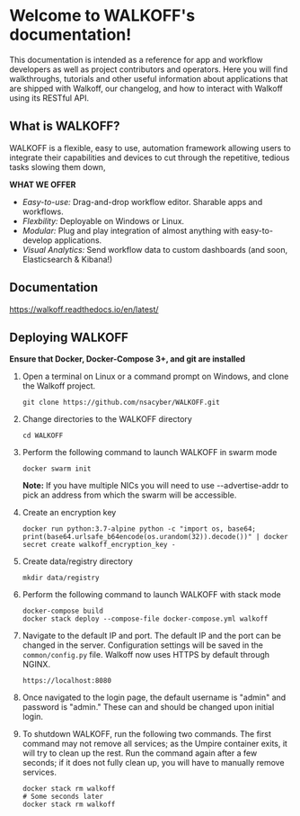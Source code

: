Welcome to WALKOFF's documentation!
===================================
This documentation is intended as a reference for app and workflow developers as well as project contributors and operators.
Here you will find walkthroughs, tutorials and other useful information about applications that are shipped with Walkoff, our changelog, and how to interact with Walkoff using its RESTful API.

What is WALKOFF?
------------------
WALKOFF is a flexible, easy to use, automation framework allowing users to integrate their capabilities and devices to cut through the repetitive, tedious tasks slowing them down,

**WHAT WE OFFER**
 - *Easy-to-use:* Drag-and-drop workflow editor. Sharable apps and workflows.
 - *Flexbility:* Deployable on Windows or Linux.
 - *Modular:* Plug and play integration of almost anything with easy-to-develop applications.
 - *Visual Analytics:* Send workflow data to custom dashboards (and soon, Elasticsearch & Kibana!)

Documentation
------------------------
https://walkoff.readthedocs.io/en/latest/

Deploying WALKOFF
------------------------
**Ensure that Docker, Docker-Compose 3+, and git are installed**

1. Open a terminal on Linux or a command prompt on Windows, and clone the Walkoff project.

       git clone https://github.com/nsacyber/WALKOFF.git

2. Change directories to the WALKOFF directory

       cd WALKOFF

3.  Perform the following command to launch WALKOFF in swarm mode

        docker swarm init

       **Note:** If you have multiple NICs you will need to use --advertise-addr to pick an address from which the swarm will be accessible.

4. Create an encryption key

       docker run python:3.7-alpine python -c "import os, base64; print(base64.urlsafe_b64encode(os.urandom(32)).decode())" | docker secret create walkoff_encryption_key -

5. Create data/registry directory
    
       mkdir data/registry

6.  Perform the following command to launch WALKOFF with stack mode

        docker-compose build
        docker stack deploy --compose-file docker-compose.yml walkoff

7. Navigate to the default IP and port. The default IP and the port can be changed in the server. Configuration settings will be saved in the ``common/config.py`` file. Walkoff now uses HTTPS by default through NGINX.

       https://localhost:8080

8. Once navigated to the login page, the default username is "admin" and password is "admin." These can and should be changed upon initial login.

9. To shutdown WALKOFF, run the following two commands. The first command may not remove all services; as the Umpire container exits, it will try to clean up the rest. Run the command again after a few seconds; if it does not fully clean up, you will have to manually remove services.

       docker stack rm walkoff
       # Some seconds later
       docker stack rm walkoff
